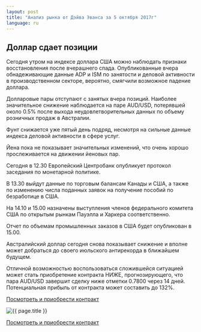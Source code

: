 ```yaml
---
layout: post
title: "Анализ рынка от Дэйва Эванса за 5 октября 2017г"
language: ru
---
```

## Доллар сдает позиции

Сегодня утром на индексе доллара США можно наблюдать признаки восстановления после вчерашнего спада. Опубликованные вчера обнадеживающие данные ADP и ISM по занятости и деловой активности в производственном секторе, вероятно, смягчили возможное падение доллара.

Долларовые пары отступают с занятых вчера позиций. Наиболее значительное снижение наблюдается на паре AUD/USD, потерявшей около 0.5% после выхода неудовлетворительных данных по объему розничных продаж в Австралии.

Фунт снижается уже пятый день подряд, несмотря на сильные данные индекса деловой активности в сфере услуг.

Йена пока не показывает значительных изменений, что очень хорошо прослеживается на движении йеновых пар.
 
 
Сегодня в 12.30 Европейский Центробанк опубликует протокол заседания по монетарной политике.

В 13.30 выйдут данные по торговым балансам Канады и США, а также по изменению числа поданных заявок на получение пособий по безработице в США.

На 14.10 и 15.00 назначены выступления членов федерального комитета США по открытым рынкам Пауэлла и Харкера соответственно.

Отчет по объемам промышленных заказов в США будет опубликован в 15.00.
 
 
Австралийский доллар сегодня снова показывает снижение и вполне может добраться до своего июльского антирекорда в ближайшем будущем.

Отличной возможностью воспользоваться сложившейся ситуацией может стать приобретение контракта НИЖЕ, прогнозирующего, что пара AUD/USD завершит сделку ниже отметки 0.7800 через 14 дней. Потенциальная прибыль от контракта может составить до 132%.

<a href="http://record.binary.com/_bivVDfg8lHux76XffYA0JmNd7ZgqdRLk/1/market=forex&underlying=frxAUDUSD&formname=higherlower&duration_amount=14&duration_units=d&amount=10&amount_type=payout&expiry_type=duration&barrier=0.78&s=1&t=htXb_Qv7heiHkB60nQTRtZ0co5lt24DG" target="_blank">Посмотреть и приобрести контракт</a>

<img src="{{ site.url }}/images/oct/ru-05-oct-17.png" alt="{{ page.title }}"  title="{{ page.title }}">

<a href="%LINK%%?https://www.binary.com/d/trade.cgi?market=forex&underlying=frxAUDUSD&formname=higherlower&duration_amount=14&duration_units=d&amount=10&amount_type=payout&expiry_type=duration&barrier=0.78&s=1&t=htXb_Qv7heiHkB60nQTRtZ0co5lt24DG" target="_blank">Посмотреть и приобрести контракт</a>